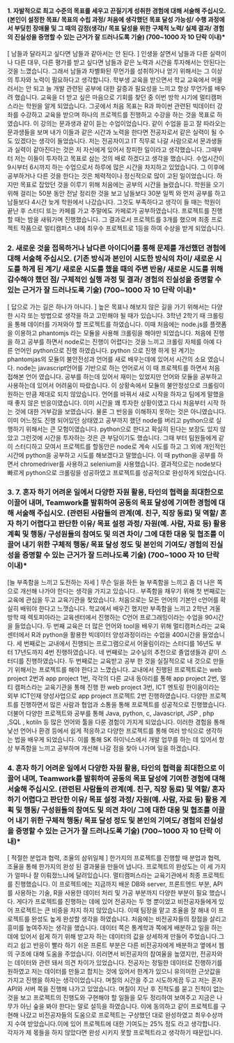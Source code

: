 #### 1. 자발적으로 최고 수준의 목표를 세우고 끈질기게 성취한 경험에 대해 서술해 주십시오. (본인이 설정한 목표/ 목표의 수립 과정/ 처음에 생각했던 목표 달성 가능성/ 수행 과정에서 부딪힌 장애물 및 그 때의 감정(생각)/ 목표 달성을 위한 구체적 노력/ 실제 결과/ 경험의 진실성을 증명할 수 있는 근거가 잘 드러나도록 기술) (700~1000 자 10 단락 이내)*



[ 남들과 달라지고 싶다면 남들과 같아서는 안 된다. ] 
인생을 살면서 남들과 다른 실력이나 다른 대우, 다른 평가를 받고 싶다면 남들과 같은 노력과 시간을 투자해서는 안된다는 것을 느꼈습니다. 그래서 남들과 차별화된 무언가를 성취하거나 얻기 위해서는 그 이상의 투자와 노력이 필요하다고 생각합니다.
학부생 교육을 받으면서 학교 교육에서 머물러서는 안 되고 늘 개발 관련된 공부에 대한 갈증과 필요성을 느끼고 항상 무언가를 배우려 했습니다. 교육을 더 받고 싶은 마음으로 기회를 찾던 중 이번 방학 시기에 멀티캠퍼스라는 학원을 알게 되었습니다. 그곳에서 처음 목표는 R과 파이썬 관련된 빅데이터 강좌를 수강하고 교육을 받으며 하나의 프로젝트를 진행하고 수강을 하는 것을 목표로 하였습니다. 이 강의는 문과생과 같이 듣는 수업이었습니다. 같이 수업을 듣고 잘 따라오는 문과생들을 보며 내가 이들과 같은 시간과 노력을 한다면 전공자로서 같은 실력이 될 수도 있겠다는 생각이 들었습니다. 저는 전공자이고 IT 직무로 나갈 사람으로서 문과생들과 실력이 같아진다는 것은 저 자신에게 있어서 창피한 일이라고 생각했습니다. 그때부터 저는 이들이 투자하고 목표로 삼는 것의 배로 하겠다고 생각을 했습니다. 수업시간이 9시부터 6시까지 하는 수업으로서 하루에 많은 시간을 차지하고 있었습니다. 그 이후에 공부하거나 다른 것을 한다는 것은 체력적이나 정신적으로 많이 고된 일이었습니다. 하지만 목표로 잡았던 것을 이루기 위해 처음에는 공부의 시간을 늘렸습니다. 학원을 오기위해  걸리는 50분 동안 전날 정리한 것을 보고 남들보다 30분 일찍 와 먼저 공부를 하고 남들보다 4시간 늦게 학원에서 나갔습니다. 그것도 부족하다고 생각이 들 때는 학원이 끝난 후 스터디 또는 카페를 가고 주말에도 카페로가 공부하였습니다. 프로젝트를 진행할 때는 밤을 새워가며 진행했습니다. 그 결과로서 프로젝트를 3개를 했으며 최종 프로젝트 작품으로 멀티캠퍼스 내에 최우수 프로젝트로 1등을 하여 수상을 받게 되었습니다.



### 2. 새로운 것을 접목하거나 남다른 아이디어를 통해 문제를 개선했던 경험에 대해 서술해 주십시오. (기존 방식과 본인이 시도한 방식의 차이/ 새로운 시도를 하게 된 계기/ 새로운 시도를 했을 때의 주변 반응/ 새로운 시도를 위해 감수해야 했던 점/ 구체적인 실행 과정 및 결과/ 경험의 진실성을 증명할 수 있는 근거가 잘 드러나도록 기술) (700~1000 자 10 단락 이내)*

[ 답으로 가는 길은 하나가 아니다. ]
높은 목표나 해보지 않은 길을 가기 위해서는 다양한 시각 또는 방법으로 생각을 하고 고민해야 될 때가 있습니다. 3학년 2학기 때 크롤링을 통해 데이터를 가져와야 할 프로젝트를 하였습니다. 이때 처음에는 node.js를 플랫폼을 이용하고 phantomjs 라는 모듈을 사용해 크롤링을 해야만 되었습니다. 처음에 진행을 하고 공부를 하면서 node로는 진행이 어렵다는 것을 느끼고 크롤링 자체를 아예 다른 언어인 python으로 진행 하였습니다. python 으로 진행 하게 된 계기는 phantomjas의 모듈의 불안전성과 언어를 새로 배우는데에 있어서 시간의 소요 였습니다. node는 javascript언어를 기반으로 하는 언어로서 이 때 프로젝트를 하면서 처음 접해본 언어 였습니다. 공부를 하는데 있어서 재미는 있었지만 언어와 모듈을 공부하고 사용하는데 있어서 어려움이 따랐습니다. 이 상황속에서 모듈의 불안정성으로 크롤링이 원하는 만큼 제대로 되지 않았습니다. 언어를 바꿔서 새로 시작을 하자고 팀에게 말했을 때 좋지 않은 반응이였습니다. 이미 시간을 꽤 투자한 상황이였고 다시 처음부터 시작 하는 것에 대한 거부감을 보였습니다. 물론 그 반응을 이해하지 못하는 것은 아니였습니다. 이미 어느정도 진행 되어있던 상태였고 공부까지 했던 node를 버리고 python으로 실행하기 위해서는 큰 모험이였습니다. python으로 한다고 확실히 된다는 보장도 있지 않았고 그런것에 시간을 투자하는 것은 큰 부담이기도 했습니다. 그때 부터 팀원들에게 같이 스터디하고 모여서 프로젝트를 할동안은 node로 계속 시도를 하고 그 외에 개인적인 시간에 python을 공부하고 시도를 해보겠다고 말했습니다. 이 때 python을 공부를 하면서 chromedriver를 사용하고 selenium을 사용했습니다. 결과적으로는 node보다 빠르게 python으로 크롤링을 성공하였고 프로젝트를 성공적으로 완성하게 되었습니다.



### 3. 7. 혼자 하기 어려운 일에서 다양한 자원 활용, 타인의 협력을 최대한으로 이끌어 내며, Teamwork를 발휘하여 공동의 목표 달성에 기여한 경험에 대해 서술해 주십시오. (관련된 사람들의 관계(예. 친구, 직장 동료) 및 역할/ 혼자 하기 어렵다고 판단한 이유/ 목표 설정 과정/ 자원(예. 사람, 자료 등) 활용 계획 및 행동/ 구성원들의 참여도 및 의견 차이/ 그에 대한 대응 및 협조를 이끌어 내기 위한 구체적 행동/ 목표 달성 정도 및 본인의 기여도/ 경험의 진실성을 증명할 수 있는 근거가 잘 드러나도록 기술) (700~1000 자 10 단락 이내)*

[늘 부족함을 느끼고 도전하는 자세 ]
무슨 일을 하든 늘 부족함을 느끼고 좀 더 나은 쪽으로 개선해 나가야 한다는 생각을 가지고 있습니다..
부족함을 채우기 위해 첫 번째로는 교육에 관심을 두고 교육기관을 찾았습니다. 처음으로는 모든 언어의 기본인 c언어를 확실히 배워야 한다고 느꼇습니다. 학교에서 배우긴 했지만 부족함을 느끼고 2학년 겨울 방학 때 렉토피아라는 교육센터에서 진행하는 C언어 프로그래밍이라는 수업을 90시간을 들었습니다. 두 번째 교육은 더 많은 언어와 tool을 배우기 위해 멀티캠퍼스라는 교육센터에서 R과 python을 활용한 빅데이터 양성과정이라는 수업을 400시간을 들었습니다. 세 번째로는 교내에서 진행되는 프로그램으로서 어울림이라는 스터디를  16년도 부터 17년도까지 4번 진행하였습니다. 네 번째로는 교수님의 추천으로 졸업생들과 같이 스터디를 진행하였습니다.
두 번째로는 교육받고 공부 한 것을 실질적으로 내 것으로 만들기 위해서는 프로젝트를 해야 한다고 느꼈습니다. 교내에서 진행된 프로젝트로는 web project 2번과 app project 1번, 각각의 다른 교내 동아리를 통해 app project 2번, 멀티 캠퍼스라는 교육기관을 통해  진행 한  web project 3번, ICT 멘토링 한이음이라는 외부 ICT인재 양성사업으로 app project 프로젝트 2번 진행하였습니다. 
다양한 프로젝트를 진행하면서 많은 사람과 협업과 소통을 통해 프로젝트를 성공적으로 진행했습니다. 더불어 다양한 프로젝트와 공부를 통해 Java, python, c, Javascript, JSP , php ,SQL , kotiln 등 많은 언어와 툴을 다룬 경험이 가지게 되었습니다. 이러한 경험을 통해 낯선 언어나 환경 등에서 쉽게 적응하고 다양한 프로젝트를 통해 여러 방식으로 생각하는 법을 배우게 되었습니다.
이를 통해 SK 하이닉스에서 개발 업무를 하는 데 있어서 항상 부족함을 느끼고 공부하며 개선해 나갈 점을 찾아 나가며 일을 하겠습니다.





### 4. 혼자 하기 어려운 일에서 다양한 자원 활용, 타인의 협력을 최대한으로 이끌어 내며, Teamwork를 발휘하여 공동의 목표 달성에 기여한 경험에 대해 서술해 주십시오. (관련된 사람들의 관계(예. 친구, 직장 동료) 및 역할/ 혼자 하기 어렵다고 판단한 이유/ 목표 설정 과정/ 자원(예. 사람, 자료 등) 활용 계획 및 행동/ 구성원들의 참여도 및 의견 차이/ 그에 대한 대응 및 협조를 이끌어 내기 위한 구체적 행동/ 목표 달성 정도 및 본인의 기여도/ 경험의 진실성을 증명할 수 있는 근거가 잘 드러나도록 기술) (700~1000 자 10 단락 이내)*

[ 적절한 분업과 협력, 조율의 삼위일체 ]
한가지의 프로젝트를 진행할 때 분업과 협력, 조율을 통해 한가지의 완성 된 결과물을 만들어 냅니다. 프로젝트의 완성도는 이 세 가지가 얼마나 잘 이뤄졌느냐에 달려있습니다. 
멀티캠퍼스라는 교육기관에서 최종 프로젝트를 진행했습니다. 이 프로젝트에는 지금까지 배운 DB와 server, 프론트엔드 부분, API를 사용하는 기술, R을 사용한 데이터 처리 및 가공 부분까지 다양한 부분이 필요 했습니다. 게다가 프로젝트를 진행하는 데에 있어 전공자는 두 명 뿐이었고 비전공자들에게 있어 프로젝트는 큰 비중을 차지 하지 않았습니다. 이때 팀장을 맡고 조율을 잘 해내 이 프로젝트를 완성도 높게 완성할 생각을 하였습니다. 처음에는 비전공자들의 장점을 살리고 흥미를 높여주자는 생각을 했습니다. 데이터 쪽은 통계학과 쪽에게 배분하고 일을 하는 데에 있어서 쉽게 하기 위해 받고자 하는 데이터의 값을 상세하게 만들어 주었습니다.그리고 쉽고 반응이 빨라 하기 쉬운 프론트 부분은 다른 비전공자에게 배분하고 옆에서 웹의 구조에 대해 도움을 주었습니다. 이러면서 비전공자의 참여율을 높였지만, 전공자와는 데이터와 관련 돼서 의견 차이가 있었습니다. 전공자는 정밀한 데이터로 진행하기를 원하였고 저는 데이터를 만들고 합치는 것에 있어서 한계가 있으니 유의미한 근삿값을 가지고 진행을 하자는 생각이었습니다. 며칠의 시간을 주고 시도하게끔 두고 저는 혼자 API와 서버 쪽을 진행해 나가고 있었습니다. 며칠이 지난 후 진척도를 묻고 진척이 없는 것을 보고 프로젝트의 진행도와 구현해야 할 일들을 모두 정리하여 보여주고 지금은 나무가 아닌 숲을 봐야 한다는 말로 설득을 하였습니다. 이에 동의하고 같이 프로젝트를 구현해 나갔고 비전공자들의 도움으로 프로젝트는 구상했던 대로 완성하였고 최우수상까지 수여 받았습니다.이에 있어 프로젝트에 대한 기여도는 25% 정도 라고 생각합니다. 각자가 제 몫들을 하지 않았다면 완성 시키지 못할 프로젝트라고 생각하기 때문입니다.